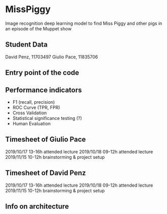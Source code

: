 # MissPiggy
Image recognition deep learning model to find Miss Piggy and other pigs in an episode of the Muppet show

## Student Data
David Penz, 11703497
Giulio Pace, 11835706

## Entry point of the code


## Performance indicators
- F1 (recall, precision)
- ROC Curve (TPR, FPR)
- Cross Validation
- Statistical significance testing (?)
- Human Evaluation


## Timesheet of Giulio Pace
2019/10/17	13-16h	attended lecture
2019/10/18	09-12h	attended lecture
2019/11/15	10-12h	brainstorming & project setup

## Timesheet of David Penz
2019/10/17	13-16h	attended lecture
2019/10/18	09-12h	attended lecture
2019/11/15	10-12h	brainstorming & project setup

## Info on architecture
